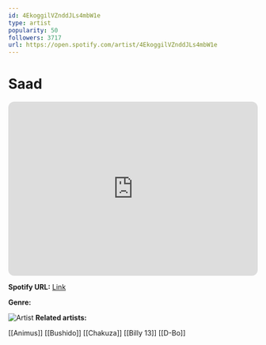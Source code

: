 ```yaml
---
id: 4EkoggilVZnddJLs4mbW1e
type: artist
popularity: 50
followers: 3717
url: https://open.spotify.com/artist/4EkoggilVZnddJLs4mbW1e
---
```

# Saad

<iframe style="border-radius:12px" src="https://open.spotify.com/embed/artist/4EkoggilVZnddJLs4mbW1e" width="100%" height="352" frameBorder="0" allowfullscreen="" allow="autoplay; clipboard-write; encrypted-media; fullscreen; picture-in-picture" loading="lazy"></iframe>

**Spotify URL:** [Link](https://open.spotify.com/artist/4EkoggilVZnddJLs4mbW1e)

**Genre:** 

![Artist](https://i.scdn.co/image/ab6761610000e5ebab16181f5140a200a99950db)
**Related artists:**

[[Animus]]
[[Bushido]]
[[Chakuza]]
[[Billy 13]]
[[D-Bo]]
